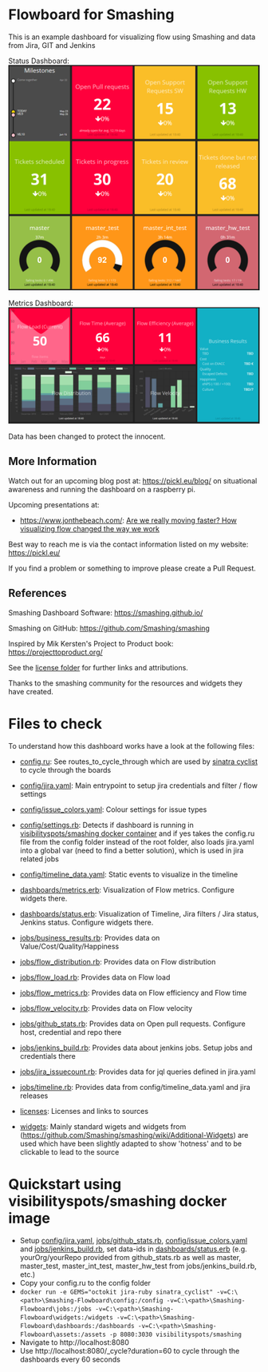 # Flowboard for Smashing
This is an example dashboard for visualizing flow using Smashing and data from Jira, GIT and Jenkins

Status Dashboard:
![Status Dashboard](status.png "Status Dashboard")

Metrics Dashboard:
![Metrics Dashboard](metrics.png "Metrics Dashboard")

Data has been changed to protect the innocent.

## More Information
Watch out for an upcoming blog post at: https://pickl.eu/blog/ on situational awareness and running the dashboard on a raspberry pi.

Upcoming presentations at: 
- https://www.jonthebeach.com/: [Are we really moving faster? How visualizing flow changed the way we work](https://www.jonthebeach.com/speakers/136/Roman+Pickl)

Best way to reach me is via the contact information listed on my website: https://pickl.eu/

If you find a problem or something to improve please create a Pull Request.

## References

Smashing Dashboard Software: https://smashing.github.io/

Smashing on GitHub: https://github.com/Smashing/smashing

Inspired by Mik Kersten's Project to Product book: https://projecttoproduct.org/

See the [license folder](licenses) for further links and attributions.

Thanks to the smashing community for the resources and widgets they have created.

# Files to check

To understand how this dashboard works have a look at the following files:

* [config.ru](config.ru): See routes_to_cycle_through which are used by [sinatra cyclist](https://github.com/vrish88/sinatra_cyclist) to cycle through the boards
* [config/jira.yaml](config/jira.yaml): Main entrypoint to setup jira credentials and filter / flow settings
* [config/issue_colors.yaml](config/issue_colors.yaml): Colour settings for issue types
* [config/settings.rb](config/settings.rb): Detects if dashboard is running in [visibilityspots/smashing docker container](https://hub.docker.com/r/visibilityspots/smashing) and if yes takes the config.ru file from the config folder instead of the root folder, also loads jira.yaml into a global var (need to find a better solution), which is used in jira related jobs
* [config/timeline_data.yaml](config/timeline_data.yaml): Static events to visualize in the timeline

* [dashboards/metrics.erb](dashboards/metrics.erb): Visualization of Flow metrics. Configure widgets there.
* [dashboards/status.erb](dashboards/status.erb): Visualization of Timeline, Jira filters / Jira status, Jenkins status. Configure widgets there.

* [jobs/business_results.rb](jobs/business_results.rb): Provides data on Value/Cost/Quality/Happiness
* [jobs/flow_distribution.rb](jobs/flow_distribution.rb): Provides data on Flow distribution
* [jobs/flow_load.rb](jobs/flow_load.rb): Provides data on Flow load
* [jobs/flow_metrics.rb](jobs/flow_metrics.rb): Provides data on Flow efficiency and Flow time
* [jobs/flow_velocity.rb](jobs/flow_velocity.rb): Provides data on Flow velocity
* [jobs/github_stats.rb](jobs/github_stats.rb): Provides data on Open pull requests. Configure host, credential and repo there
* [jobs/jenkins_build.rb](jobs/jenkins_build.rb): Provides data about jenkins jobs. Setup jobs and credentials there
* [jobs/jira_issuecount.rb](jobs/jira_issuecount.rb): Provides data for jql queries defined in jira.yaml
* [jobs/timeline.rb](jobs/timeline.rb): Provides data from config/timeline_data.yaml and jira releases

* [licenses](licenses): Licenses and links to sources

* [widgets](widgets): Mainly standard wigets and widgets from (https://github.com/Smashing/smashing/wiki/Additional-Widgets) are used which have been slightly adapted to show 'hotness' and to be clickable to lead to the source

# Quickstart using visibilityspots/smashing docker image
* Setup [config/jira.yaml](config/jira.yaml), [jobs/github_stats.rb](jobs/github_stats.rb), [config/issue_colors.yaml](config/issue_colors.yaml) and [jobs/jenkins_build.rb](jobs/jenkins_build.rb), set data-ids in [dashboards/status.erb](dashboards/status.erb) (e.g. yourOrg/yourRepo provided from github_stats.rb as well as master, master_test, master_int_test, master_hw_test from jobs/jenkins_build.rb, etc.)
* Copy your config.ru to the config folder
* ```docker run -e GEMS="octokit jira-ruby sinatra_cyclist" -v=C:\<path>\Smashing-Flowboard\config:/config -v=C:\<path>\Smashing-Flowboard\jobs:/jobs -v=C:\<path>\Smashing-Flowboard\widgets:/widgets -v=C:\<path>\Smashing-Flowboard\dashboards:/dashboards -v=C:\<path>\Smashing-Flowboard\assets:/assets -p 8080:3030 visibilityspots/smashing```
* Navigate to http://localhost:8080
* Use http://localhost:8080/_cycle?duration=60 to cycle through the dashboards every 60 seconds
